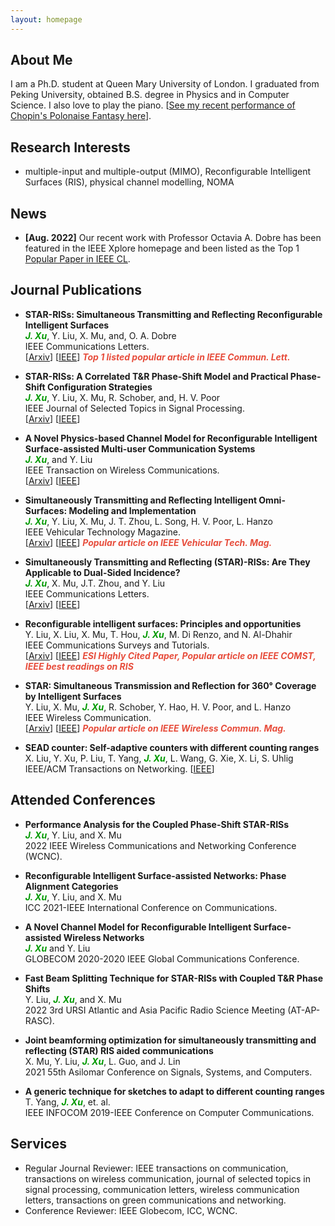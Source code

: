 ```yaml
---
layout: homepage
---
```


## About Me

I am a Ph.D. student at Queen Mary University of London. I graduated from Peking University, obtained B.S. degree in Physics and in Computer Science.
I also love to play the piano. [[See my recent performance of Chopin's Polonaise Fantasy here](https://youtu.be/aOWHBCeNB90)].

## Research Interests

- multiple-input and multiple-output (MIMO), Reconfigurable Intelligent Surfaces (RIS), physical channel modelling, NOMA

## News

- **[Aug. 2022]** Our recent work with Professor Octavia A. Dobre has been featured in the IEEE Xplore homepage and been listed as the Top 1 [Popular Paper in IEEE CL](https://ieeexplore.ieee.org/xpl/RecentIssue.jsp?punumber=4234).

## Journal Publications

- **STAR-RISs: Simultaneous Transmitting and Reflecting Reconfigurable Intelligent Surfaces**
  <br>
  <strong><i style="color:#009900">J. Xu</i></strong>, Y. Liu, X. Mu, and, O. A. Dobre
  <br>
  IEEE Communications Letters.
  <br>
  [[Arxiv](https://arxiv.org/abs/2101.09663)] [[IEEE](https://ieeexplore.ieee.org/document/9437234)] <strong><i style="color:#e74d3c">Top 1 listed popular article in IEEE Commun. Lett.</i></strong>

- **STAR-RISs: A Correlated T&R Phase-Shift Model and Practical Phase-Shift Configuration Strategies**
  <br>
  <strong><i style="color:#009900">J. Xu</i></strong>, Y. Liu, X. Mu, R. Schober, and, H. V. Poor
  <br>
  IEEE Journal of Selected Topics in Signal Processing.
  <br>
  [[Arxiv](https://arxiv.org/abs/2108.06233)] [[IEEE](https://ieeexplore.ieee.org/document/9774942)]

- **A Novel Physics-based Channel Model for Reconfigurable Intelligent Surface-assisted Multi-user Communication Systems**
  <br>
  <strong><i style="color:#009900">J. Xu</i></strong>, and Y. Liu
  <br>
  IEEE Transaction on Wireless Communications.
  <br>
  [[Arxiv](https://arxiv.org/abs/2008.00619)] [[IEEE](https://ieeexplore.ieee.org/document/9512512)]

- **Simultaneously Transmitting and Reflecting Intelligent Omni-Surfaces: Modeling and Implementation**
  <br>
  <strong><i style="color:#009900">J. Xu</i></strong>, Y. Liu, X. Mu, J. T. Zhou, L. Song, H. V. Poor, L. Hanzo
  <br>
  IEEE Vehicular Technology Magazine.
  <br>
  [[Arxiv](https://arxiv.org/abs/2108.06233)] [[IEEE](https://ieeexplore.ieee.org/document/9754364)] <strong><i style="color:#e74d3c">Popular article on IEEE Vehicular Tech. Mag.</i></strong>
  
- **Simultaneously Transmitting and Reflecting (STAR)-RISs: Are They Applicable to Dual-Sided Incidence?**
  <br>
  <strong><i style="color:#009900">J. Xu</i></strong>, X. Mu, J.T. Zhou, and Y. Liu
  <br>
  IEEE Communications Letters.
  <br>
  [[Arxiv](https://arxiv.org/pdf/2209.05317.pdf)] [[IEEE](https://ieeexplore.ieee.org/abstract/document/9935303)]

- **Reconfigurable intelligent surfaces: Principles and opportunities**
  <br>
  Y. Liu, X. Liu, X. Mu, T. Hou, <strong><i style="color:#009900">J. Xu</i></strong>, M. Di Renzo, and N. Al-Dhahir
  <br>
  IEEE Communications Surveys and Tutorials.
  <br>
  [[Arxiv](https://arxiv.org/abs/2007.03435)] [[IEEE](https://ieeexplore.ieee.org/document/9424177)] <strong><i style="color:#e74d3c">ESI Highly Cited Paper, Popular article on IEEE COMST, IEEE best readings on RIS</i></strong>

- **STAR: Simultaneous Transmission and Reflection for 360° Coverage by Intelligent Surfaces**
  <br>
  Y. Liu, X. Mu, <strong><i style="color:#009900">J. Xu</i></strong>, R. Schober, Y. Hao, H. V. Poor, and L. Hanzo
  <br>
  IEEE Wireless Communication.
  <br>
  [[Arxiv](https://arxiv.org/abs/2103.09104)] [[IEEE](https://ieeexplore.ieee.org/document/9690478)] <strong><i style="color:#e74d3c">Popular article on IEEE Wireless Commun. Mag.</i></strong>

- **SEAD counter: Self-adaptive counters with different counting ranges**
  <br>
  X. Liu, Y. Xu, P. Liu, T. Yang,  <strong><i style="color:#009900">J. Xu</i></strong>, L. Wang, G. Xie, X. Li, S. Uhlig
  <br>
  IEEE/ACM Transactions on Networking. [[IEEE](https://ieeexplore.ieee.org/abstract/document/9537736)]

## Attended Conferences

- **Performance Analysis for the Coupled Phase-Shift STAR-RISs**
  <br>
  <strong><i style="color:#009900">J. Xu</i></strong>, Y. Liu, and X. Mu
  <br>
  2022 IEEE Wireless Communications and Networking Conference (WCNC).

- **Reconfigurable Intelligent Surface-assisted Networks: Phase Alignment Categories**
  <br>
  <strong><i style="color:#009900">J. Xu</i></strong>, Y. Liu, and X. Mu
  <br>
  ICC 2021-IEEE International Conference on Communications.

- **A Novel Channel Model for Reconfigurable Intelligent Surface-assisted Wireless Networks**
  <br>
  <strong><i style="color:#009900">J. Xu</i></strong> and Y. Liu
  <br>
  GLOBECOM 2020-2020 IEEE Global Communications Conference.

- **Fast Beam Splitting Technique for STAR-RISs with Coupled T&R Phase Shifts**
  <br>
  Y. Liu, <strong><i style="color:#009900">J. Xu</i></strong>, and X. Mu
  <br>
  2022 3rd URSI Atlantic and Asia Pacific Radio Science Meeting (AT-AP-RASC).

- **Joint beamforming optimization for simultaneously transmitting and reflecting (STAR) RIS aided communications**
  <br>
  X. Mu, Y. Liu, <strong><i style="color:#009900">J. Xu</i></strong>, L. Guo, and J. Lin
  <br>
  2021 55th Asilomar Conference on Signals, Systems, and Computers.

- **A generic technique for sketches to adapt to different counting ranges**
  <br>
  T. Yang, <strong><i style="color:#009900">J. Xu</i></strong>, et. al.
  <br>
  IEEE INFOCOM 2019-IEEE Conference on Computer Communications.

  
## Services

- Regular Journal Reviewer: IEEE transactions on communication, transactions on wireless communication,
 journal of selected topics in signal processing, communication letters, wireless communication letters, transactions on green communications and networking.
- Conference Reviewer: IEEE Globecom, ICC, WCNC.
